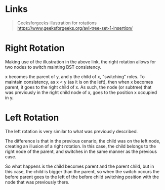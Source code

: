 # Links

> Geeksforgeeks illustration for rotations
> https://www.geeksforgeeks.org/avl-tree-set-1-insertion/

# Right Rotation

Making use of the illustration in the above link, the right rotation allows for two nodes to switch mainting BST consistency.

x becomes the parent of y, and y the child of x, "switching" roles. To maintain consistency, as x < y (as it is on the left), then when x becomes parent, it goes to the right child of x. As such, the node (or subtree) that was previously in the right child node of x, goes to the position x occupied in y.

# Left Rotation

The left rotation is very similar to what was previously described.

The difference is that in the previous cenario, the child was on the left node, creating an illusion of a right rotation. In this case, the child belongs to the right node of the parent, and switches in the same manner as the previous case. 

So what happens is the child becomes parent and the parent child, but in this case, the child is bigger than the parent, so when the switch occurs the before parent goes to the left of the before child switching position with the node that was previously there.
